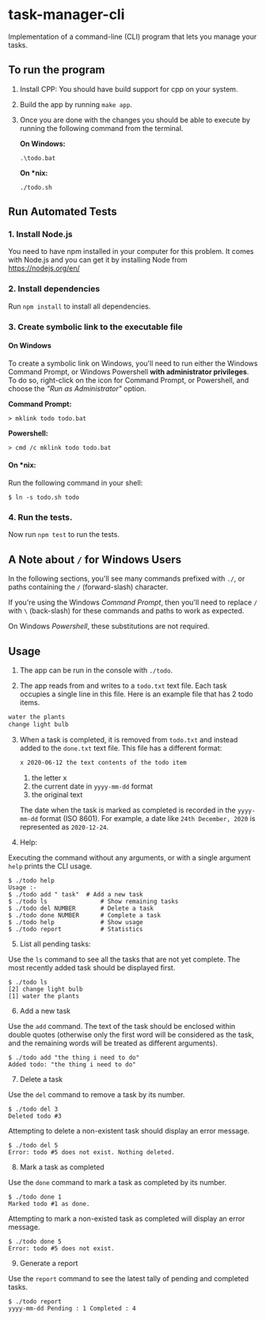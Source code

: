 # task-manager-cli

Implementation of a command-line (CLI) program that lets you manage your tasks.

## To run the program

1. Install CPP: You should have build support for cpp on your system.

2. Build the app by running `make app`.

3. Once you are done with the changes you should be able to execute by running the following command from the terminal.

   **On Windows:**

   ```
   .\todo.bat
   ```

   **On \*nix:**

   ```
   ./todo.sh
   ```
## Run Automated Tests

### 1. Install Node.js

You need to have npm installed in your computer for this problem. It comes with Node.js and you can get it by installing Node from https://nodejs.org/en/

### 2. Install dependencies

Run `npm install` to install all dependencies.

### 3. Create symbolic link to the executable file

#### On Windows

To create a symbolic link on Windows, you'll need to run either the Windows Command Prompt, or Windows Powershell **with administrator privileges**. To do so, right-click on the icon for Command Prompt, or Powershell, and choose the _"Run as Administrator"_ option.

**Command Prompt:**

```
> mklink todo todo.bat
```

**Powershell:**

```
> cmd /c mklink todo todo.bat
```

#### On \*nix:

Run the following command in your shell:

```
$ ln -s todo.sh todo
```

### 4. Run the tests.

Now run `npm test` to run the tests.

## A Note about `/` for Windows Users

In the following sections, you'll see many commands prefixed with `./`, or paths containing the `/` (forward-slash) character.

If you're using the Windows _Command Prompt_, then you'll need to replace `/` with `\` (back-slash) for these commands and paths to work as expected.

On Windows _Powershell_, these substitutions are not required.

## Usage

1. The app can be run in the console with `./todo`.

2. The app reads from and writes to a `todo.txt` text file. Each task occupies a single line in this file. Here is an example file that has 2 todo items.

```txt
water the plants
change light bulb
```

3.  When a task is completed, it is removed from `todo.txt` and instead added to the `done.txt` text file. This file has a different format:

    ```txt
    x 2020-06-12 the text contents of the todo item
    ```

    1. the letter x
    2. the current date in `yyyy-mm-dd` format
    3. the original text

    The date when the task is marked as completed is recorded in the `yyyy-mm-dd` format (ISO 8601). For example, a date like `24th December, 2020` is represented as `2020-12-24`.

4. Help: 

Executing the command without any arguments, or with a single argument `help` prints the CLI usage.

```
$ ./todo help
Usage :-
$ ./todo add " task"  # Add a new task
$ ./todo ls               # Show remaining tasks
$ ./todo del NUMBER       # Delete a task
$ ./todo done NUMBER      # Complete a task
$ ./todo help             # Show usage
$ ./todo report           # Statistics
```

5. List all pending tasks: 

Use the `ls` command to see all the tasks that are not yet complete. The most recently added task should be displayed first.

```
$ ./todo ls
[2] change light bulb
[1] water the plants
```

6. Add a new task

Use the `add` command. The text of the task should be enclosed within double quotes (otherwise only the first word will be considered as the task, and the remaining words will be treated as different arguments).

```
$ ./todo add "the thing i need to do"
Added todo: "the thing i need to do"
```

7. Delete a task

Use the `del` command to remove a task by its number.

```
$ ./todo del 3
Deleted todo #3
```

Attempting to delete a non-existent task should display an error message.

```
$ ./todo del 5
Error: todo #5 does not exist. Nothing deleted.
```

8. Mark a task as completed

Use the `done` command to mark a task as completed by its number.

```
$ ./todo done 1
Marked todo #1 as done.
```

Attempting to mark a non-existed task as completed will display an error message.

```
$ ./todo done 5
Error: todo #5 does not exist.
```

9. Generate a report

Use the `report` command to see the latest tally of pending and completed tasks.

```
$ ./todo report
yyyy-mm-dd Pending : 1 Completed : 4
```

